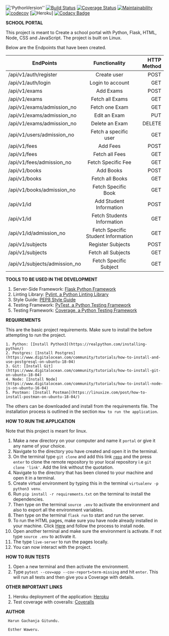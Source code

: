 !['PythonVersion''](https://img.shields.io/badge/python-3.8.5-green.svg) [![Build Status](https://travis-ci.com/Arrotech/Portal.svg?branch=develop)](https://travis-ci.com/Arrotech/Portal) [![Coverage Status](https://coveralls.io/repos/github/Arrotech/Portal/badge.svg?branch=develop)](https://coveralls.io/github/Arrotech/Portal?branch=develop) [![Maintainability](https://api.codeclimate.com/v1/badges/d18f71e29c6588ba2043/maintainability)](https://codeclimate.com/github/Arrotech/Portal/maintainability) [![codecov](https://codecov.io/gh/Arrotech/Portal/branch/develop/graph/badge.svg?token=4s0xOjtFgH)](https://codecov.io/gh/Arrotech/Portal) [![Heroku](https://heroku-badge.herokuapp.com/?app=heroku-badge)] [![Codacy Badge](https://app.codacy.com/project/badge/Grade/5fee4cbf572043f3a5719e3e24262f91)](https://www.codacy.com/gh/Arrotech/Portal/dashboard?utm_source=github.com&amp;utm_medium=referral&amp;utm_content=Arrotech/Portal&amp;utm_campaign=Badge_Grade)

**SCHOOL PORTAL**

This project is meant to Create a school portal with Python, Flask, HTML, Node, CSS and JavaScript. The project is built on Linux.

Below are the Endpoints that have been created.

| EndPoints                     |           Functionality            | HTTP Method |
| ----------------------------- | :--------------------------------: | ----------: |
| /api/v1/auth/register         |            Create user             |        POST |
| /api/v1/auth/login            |          Login to account          |         GET |
| /api/v1/exams                 |             Add Exams              |        POST |
| /api/v1/exams                 |          Fetch all Exams           |         GET |
| /api/v1/exams/admission_no    |           Fetch one Exam           |         GET |
| /api/v1/exams/admission_no    |            Edit an Exam            |         PUT |
| /api/v1/exams/admission_no    |           Delete an Exam           |      DELETE |
| /api/v1/users/admission_no    |       Fetch a specific user        |         GET |
| /api/v1/fees                  |              Add Fees              |        POST |
| /api/v1/fees                  |           Fetch all Fees           |         GET |
| /api/v1/fees/admission_no     |         Fetch Specific Fee         |         GET |
| /api/v1/books                 |             Add Books              |        POST |
| /api/v1/books                 |          Fetch all Books           |         GET |
| /api/v1/books/admission_no    |        Fetch Specific Book         |         GET |
| /api/v1/id                    |      Add Student Information       |        POST |
| /api/v1/id                    |     Fetch Students Information     |         GET |
| /api/v1/id/admission_no       | Fetch Specific Student Information |         GET |
| /api/v1/subjects              |         Register Subjects          |        POST |
| /api/v1/subjects              |         Fetch all Subjects         |         GET |
| /api/v1/subjects/admission_no |       Fetch Specific Subject       |         GET |

**TOOLS TO BE USED IN THE DEVELOPMENT**

1. Server-Side Framework: [Flask Python Framework](http://flask.pocoo.org/)
2. Linting Library: [Pylint, a Python Linting Library](https://www.pylint.org/)
3. Style Guide: [PEP8 Style Guide](https://www.python.org/dev/peps/pep-0008/)
4. Testing Framework: [PyTest, a Python Testing Framework](https://docs.pytest.org/en/latest/)
5. Testing Framework: [Coverage, a Python Testing Framework](https://coverage.readthedocs.io/en/v4.5.x/)

**REQUIREMENTS**

This are the basic project requirements. Make sure to install the before attempting to run the project.

    1. Python: [Install Python3](https://realpython.com/installing-python/)
    2. Postgres: [Install Postgres](https://www.digitalocean.com/community/tutorials/how-to-install-and-use-postgresql-on-ubuntu-18-04)
    3. Git: [Install Git](https://www.digitalocean.com/community/tutorials/how-to-install-git-on-ubuntu-18-04)
    4. Node: [Install Node](https://www.digitalocean.com/community/tutorials/how-to-install-node-js-on-ubuntu-16-04)
    5. Postman: [Install Postman](https://linuxize.com/post/how-to-install-postman-on-ubuntu-18-04/)

The others can be downloaded and install from the requirements file. The installation process is outlined in the section `How to run the application`.

**HOW TO RUN THE APPLICATION**

Note that this project is meant for linux.

1.  Make a new directory on your computer and name it `portal` or give it any name of your choice.
2.  Navigate to the directory you have created and open it in the terminal.
3.  On the terminal type `git clone` and add this link <code>[repo](https://github.com/Arrotech/Portal/)</code> and the press `enter` to clone the remote repository to your local repository i.e `git clone 'link'`. Add the link without the quotation.
4.  Navigate to the directory that has been cloned to your machine and open it in a terminal.
5.  Create virtual environment by typing this in the terminal `virtualenv -p python3 venv`.
6.  Run `pip install -r requirements.txt` on the terminal to install the dependencies.
7.  Then type on the terminal `source .env` to activate the environment and also to export all the environment variables.
8.  Then type on the terminal `flask run` to start and run the server.
9.  To run the HTML pages, make sure you have node already installed in your machine. Click [Here](https://www.digitalocean.com/community/tutorials/how-to-install-node-js-on-ubuntu-16-04) and follow the process to install node.
10. Open another terminal and make sure the environment is activate. If not type `source .env` to activate it.
11. The type `live-server` to run the pages locally.
12. You can now interact with the project.

**HOW TO RUN TESTS**

1.  Open a new terminal and then activate the environment.
2.  Type `pytest --cov=app --cov-report=term-missing` and hit `enter`. This will run all tests and then give you a Coverage with details.

**OTHER IMPORTANT LINKS**

1.  Heroku deployment of the application: [Heroku](https://arrotech-school-portal.herokuapp.com/)
2.  Test coverage with coveralls: [Coveralls](https://coveralls.io/github/Arrotech/Portal)

**AUTHOR**

     Harun Gachanja Gitundu.
     
     Esther Waweru.
